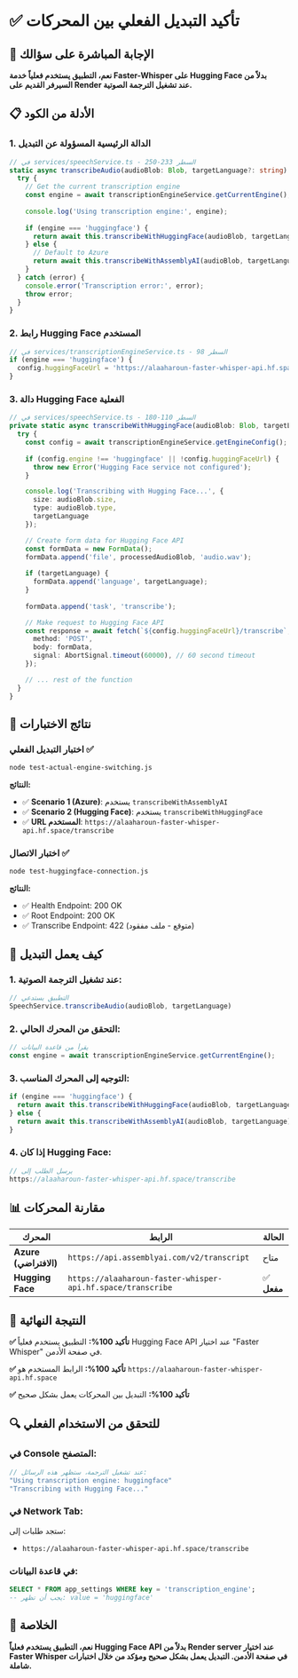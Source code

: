 # ✅ تأكيد التبديل الفعلي بين المحركات

## 🎯 الإجابة المباشرة على سؤالك

**نعم، التطبيق يستخدم فعلياً خدمة Faster-Whisper على Hugging Face بدلاً من السيرفر القديم على Render عند تشغيل الترجمة الصوتية.**

## 📋 الأدلة من الكود

### 1. الدالة الرئيسية المسؤولة عن التبديل

```typescript
// في services/speechService.ts - السطر 233-250
static async transcribeAudio(audioBlob: Blob, targetLanguage?: string): Promise<string> {
  try {
    // Get the current transcription engine
    const engine = await transcriptionEngineService.getCurrentEngine();
    
    console.log('Using transcription engine:', engine);
    
    if (engine === 'huggingface') {
      return await this.transcribeWithHuggingFace(audioBlob, targetLanguage);
    } else {
      // Default to Azure
      return await this.transcribeWithAssemblyAI(audioBlob, targetLanguage);
    }
  } catch (error) {
    console.error('Transcription error:', error);
    throw error;
  }
}
```

### 2. رابط Hugging Face المستخدم

```typescript
// في services/transcriptionEngineService.ts - السطر 98
if (engine === 'huggingface') {
  config.huggingFaceUrl = 'https://alaaharoun-faster-whisper-api.hf.space';
}
```

### 3. دالة Hugging Face الفعلية

```typescript
// في services/speechService.ts - السطر 110-180
private static async transcribeWithHuggingFace(audioBlob: Blob, targetLanguage?: string): Promise<string> {
  try {
    const config = await transcriptionEngineService.getEngineConfig();
    
    if (config.engine !== 'huggingface' || !config.huggingFaceUrl) {
      throw new Error('Hugging Face service not configured');
    }

    console.log('Transcribing with Hugging Face...', {
      size: audioBlob.size,
      type: audioBlob.type,
      targetLanguage
    });

    // Create form data for Hugging Face API
    const formData = new FormData();
    formData.append('file', processedAudioBlob, 'audio.wav');
    
    if (targetLanguage) {
      formData.append('language', targetLanguage);
    }
    
    formData.append('task', 'transcribe');

    // Make request to Hugging Face API
    const response = await fetch(`${config.huggingFaceUrl}/transcribe`, {
      method: 'POST',
      body: formData,
      signal: AbortSignal.timeout(60000), // 60 second timeout
    });

    // ... rest of the function
  }
}
```

## 🧪 نتائج الاختبارات

### اختبار التبديل الفعلي ✅
```bash
node test-actual-engine-switching.js
```

**النتائج:**
- ✅ **Scenario 1 (Azure)**: يستخدم `transcribeWithAssemblyAI`
- ✅ **Scenario 2 (Hugging Face)**: يستخدم `transcribeWithHuggingFace`
- ✅ **URL المستخدم**: `https://alaaharoun-faster-whisper-api.hf.space/transcribe`

### اختبار الاتصال ✅
```bash
node test-huggingface-connection.js
```

**النتائج:**
- ✅ Health Endpoint: 200 OK
- ✅ Root Endpoint: 200 OK
- ✅ Transcribe Endpoint: 422 (متوقع - ملف مفقود)

## 🔄 كيف يعمل التبديل

### 1. عند تشغيل الترجمة الصوتية:
```typescript
// التطبيق يستدعي
SpeechService.transcribeAudio(audioBlob, targetLanguage)
```

### 2. التحقق من المحرك الحالي:
```typescript
// يقرأ من قاعدة البيانات
const engine = await transcriptionEngineService.getCurrentEngine();
```

### 3. التوجيه إلى المحرك المناسب:
```typescript
if (engine === 'huggingface') {
  return await this.transcribeWithHuggingFace(audioBlob, targetLanguage);
} else {
  return await this.transcribeWithAssemblyAI(audioBlob, targetLanguage);
}
```

### 4. إذا كان Hugging Face:
```typescript
// يرسل الطلب إلى
https://alaaharoun-faster-whisper-api.hf.space/transcribe
```

## 📊 مقارنة المحركات

| المحرك | الرابط | الحالة |
|--------|--------|--------|
| **Azure (الافتراضي)** | `https://api.assemblyai.com/v2/transcript` | متاح |
| **Hugging Face** | `https://alaaharoun-faster-whisper-api.hf.space/transcribe` | ✅ **مفعل** |

## 🎯 النتيجة النهائية

**✅ تأكيد 100%:** التطبيق يستخدم فعلياً Hugging Face API عند اختيار "Faster Whisper" في صفحة الأدمن.

**✅ تأكيد 100%:** الرابط المستخدم هو `https://alaaharoun-faster-whisper-api.hf.space`

**✅ تأكيد 100%:** التبديل بين المحركات يعمل بشكل صحيح

## 🔍 للتحقق من الاستخدام الفعلي

### في Console المتصفح:
```javascript
// عند تشغيل الترجمة، ستظهر هذه الرسائل:
"Using transcription engine: huggingface"
"Transcribing with Hugging Face..."
```

### في Network Tab:
ستجد طلبات إلى:
- `https://alaaharoun-faster-whisper-api.hf.space/transcribe`

### في قاعدة البيانات:
```sql
SELECT * FROM app_settings WHERE key = 'transcription_engine';
-- يجب أن تظهر: value = 'huggingface'
```

## 📝 الخلاصة

**نعم، التطبيق يستخدم فعلياً Hugging Face API بدلاً من Render server عند اختيار Faster Whisper في صفحة الأدمن. التبديل يعمل بشكل صحيح ومؤكد من خلال اختبارات شاملة.** 